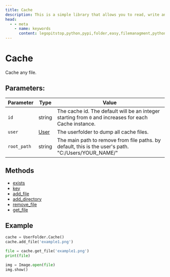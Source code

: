 ```yaml
---
title: Cache
description: This is a simple library that allows you to read, write and create files within your own folder inside the user folder `C:/User/USER/.python/PACKAGE_ID`
head:
  - - meta
    - name: keywords
      content: legopitstop,python,pypi,folder,easy,filemanagment,pythonpackage,userfolder
---
```


# Cache

Cache any file.

## Parameters:

| Parameter   | Type                     | Value                                                                                                 |
| ----------- | ------------------------ | ----------------------------------------------------------------------------------------------------- |
| `id`        | string                   | The cache id. The default will be an integer starting from `0` and increases for each Cache instance. |
| `user`      | [User](/userfolder/User) | The userfolder to dump all cache files.                                                               |
| `root_path` | string                   | The main path to remove from file paths. by default, this is the user's path. "C:/Users/YOUR_NAME/"   |

## Methods

- [exists](#exists)
- [key](#key)
- [add_file](#add_file)
- [add_directory](#add_directory)
- [remove_file](#remove_file)
- [get_file](#get_file)

## Example

```py
cache = UserFolder.Cache()
cache.add_file('example1.png')

file = cache.get_file('example1.png')
print(file)

img = Image.open(file)
img.show()
```
